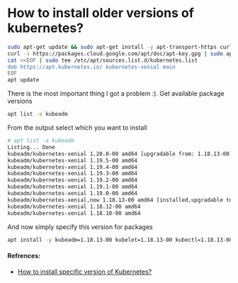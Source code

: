 <!-- Space: RD -->
<!-- Title: How to install older versions of kubernetes? -->
# How to install older versions of kubernetes?

```bash
sudo apt-get update && sudo apt-get install -y apt-transport-https curl
curl -s https://packages.cloud.google.com/apt/doc/apt-key.gpg | sudo apt-key add -
cat <<EOF | sudo tee /etc/apt/sources.list.d/kubernetes.list
deb https://apt.kubernetes.io/ kubernetes-xenial main
EOF
apt update
```
There is the most important thing I got a problem :). Get available package versions
```bash
apt list -a kubeadm
```
From the output select which you want to install
```bash
# apt list -a kubeadm
Listing... Done
kubeadm/kubernetes-xenial 1.20.0-00 amd64 [upgradable from: 1.18.13-00]
kubeadm/kubernetes-xenial 1.19.5-00 amd64
kubeadm/kubernetes-xenial 1.19.4-00 amd64
kubeadm/kubernetes-xenial 1.19.3-00 amd64
kubeadm/kubernetes-xenial 1.19.2-00 amd64
kubeadm/kubernetes-xenial 1.19.1-00 amd64
kubeadm/kubernetes-xenial 1.19.0-00 amd64
kubeadm/kubernetes-xenial,now 1.18.13-00 amd64 [installed,upgradable to: 1.20.0-00]
kubeadm/kubernetes-xenial 1.18.12-00 amd64
kubeadm/kubernetes-xenial 1.18.10-00 amd64
```
And now simply specify this version for packages
```bash
apt install -y kubeadm=1.18.13-00 kubelet=1.18.13-00 kubectl=1.18.13-00
```
#### Refrences:
- [How to install specific version of Kubernetes?](https://stackoverflow.com/questions/49721708/how-to-install-specific-version-of-kubernetes)
